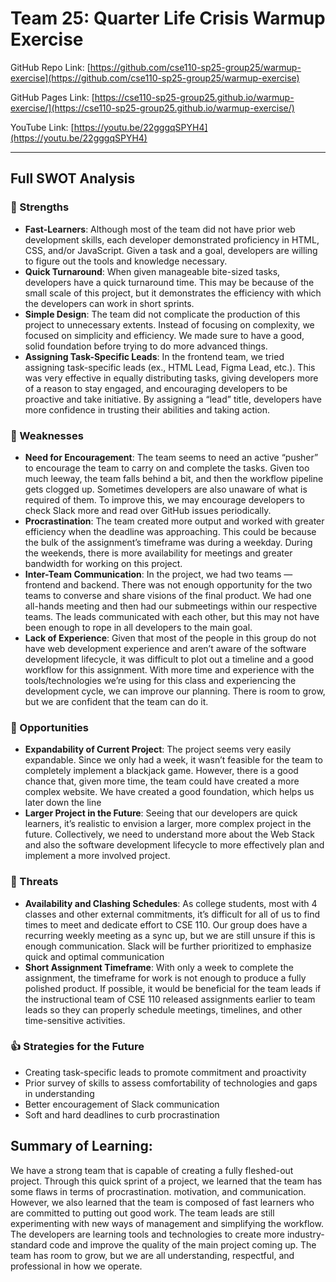 # **Team 25: Quarter Life Crisis** Warmup Exercise

GitHub Repo Link: [https://github.com/cse110-sp25-group25/warmup-exercise](https://github.com/cse110-sp25-group25/warmup-exercise)

GitHub Pages Link: [https://cse110-sp25-group25.github.io/warmup-exercise/](https://cse110-sp25-group25.github.io/warmup-exercise/)

YouTube Link: [https://youtu.be/22gggqSPYH4](https://youtu.be/22gggqSPYH4)


---

## Full SWOT Analysis

### **💪 Strengths**

- **Fast-Learners**: Although most of the team did not have prior web development skills, each developer demonstrated proficiency in HTML, CSS, and/or JavaScript. Given a task and a goal, developers are willing to figure out the tools and knowledge necessary.
- **Quick Turnaround**: When given manageable bite-sized tasks, developers have a quick turnaround time. This may be because of the small scale of this project, but it demonstrates the efficiency with which the developers can work in short sprints.
- **Simple Design**: The team did not complicate the production of this project to unnecessary extents. Instead of focusing on complexity, we focused on simplicity and efficiency. We made sure to have a good, solid foundation before trying to do more advanced things.
- **Assigning Task-Specific Leads**: In the frontend team, we tried assigning task-specific leads (ex., HTML Lead, Figma Lead, etc.). This was very effective in equally distributing tasks, giving developers more of a reason to stay engaged, and encouraging developers to be proactive and take initiative. By assigning a “lead” title, developers have more confidence in trusting their abilities and taking action.

### **🤔 Weaknesses**

- **Need for Encouragement**: The team seems to need an active “pusher” to encourage the team to carry on and complete the tasks. Given too much leeway, the team falls behind a bit, and then the workflow pipeline gets clogged up. Sometimes developers are also unaware of what is required of them. To improve this, we may encourage developers to check Slack more and read over GitHub issues periodically.
- **Procrastination**: The team created more output and worked with greater efficiency when the deadline was approaching. This could be because the bulk of the assignment’s timeframe was during a weekday. During the weekends, there is more availability for meetings and greater bandwidth for working on this project.
- **Inter-Team Communication**: In the project, we had two teams — frontend and backend. There was not enough opportunity for the two teams to converse and share visions of the final product. We had one all-hands meeting and then had our submeetings within our respective teams. The leads communicated with each other, but this may not have been enough to rope in all developers to the main goal.
- **Lack of Experience**: Given that most of the people in this group do not have web development experience and aren’t aware of the software development lifecycle, it was difficult to plot out a timeline and a good workflow for this assignment. With more time and experience with the tools/technologies we’re using for this class and experiencing the development cycle, we can improve our planning. There is room to grow, but we are confident that the team can do it.

### **🚀 Opportunities**

- **Expandability of Current Project**: The project seems very easily expandable. Since we only had a week, it wasn’t feasible for the team to completely implement a blackjack game. However, there is a good chance that, given more time, the team could have created a more complex website. We have created a good foundation, which helps us later down the line
- **Larger Project in the Future**: Seeing that our developers are quick learners, it’s realistic to envision a larger, more complex project in the future. Collectively, we need to understand more about the Web Stack and also the software development lifecycle to more effectively plan and implement a more involved project.

### **🚨 Threats**

- **Availability and Clashing Schedules**: As college students, most with 4 classes and other external commitments, it’s difficult for all of us to find times to meet and dedicate effort to CSE 110. Our group does have a recurring weekly meeting as a sync up, but we are still unsure if this is enough communication. Slack will be further prioritized to emphasize quick and optimal communication
- **Short Assignment Timeframe**: With only a week to complete the assignment, the timeframe for work is not enough to produce a fully polished product. If possible, it would be beneficial for the team leads if the instructional team of CSE 110 released assignments earlier to team leads so they can properly schedule meetings, timelines, and other time-sensitive activities.

### 👍 Strategies for the Future

- Creating task-specific leads to promote commitment and proactivity
- Prior survey of skills to assess comfortability of technologies and gaps in understanding
- Better encouragement of Slack communication
- Soft and hard deadlines to curb procrastination

## **Summary of Learning:**

We have a strong team that is capable of creating a fully fleshed-out project. Through this quick sprint of a project, we learned that the team has some flaws in terms of procrastination. motivation, and communication. However, we also learned that the team is composed of fast learners who are committed to putting out good work. The team leads are still experimenting with new ways of management and simplifying the workflow. The developers are learning tools and technologies to create more industry-standard code and improve the quality of the main project coming up. The team has room to grow, but we are all understanding, respectful, and professional in how we operate.